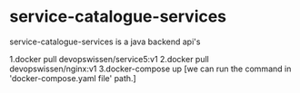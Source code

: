 # service-catalogue-services

service-catalogue-services is a java backend api's

1.docker pull devopswissen/service5:v1
2.docker pull devopswissen/nginx:v1
3.docker-compose up [we can run the command in 'docker-compose.yaml file' path.]

